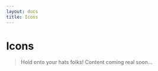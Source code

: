 ```yaml
---
layout: docs
title: Icons
---
```


# Icons

> Hold onto your hats folks! Content coming real soon...
